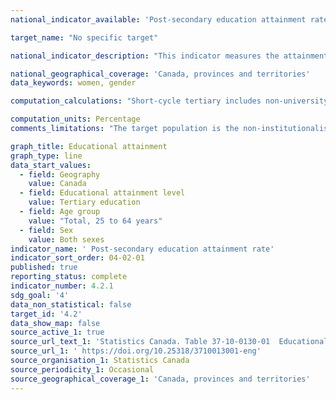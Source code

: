 ```yaml
---
national_indicator_available: 'Post-secondary education attainment rate'

target_name: "No specific target"

national_indicator_description: "This indicator measures the attainment rate for post-secondary education. Categories represent the highest level of education achieved, and are mutually exclusive."

national_geographical_coverage: 'Canada, provinces and territories'
data_keywords: women, gender

computation_calculations: "Short-cycle tertiary includes non-university certificates or diplomas from a community college, CEGEP, school of nursing and similar programs at this level; Includes also university certificates below bachelor's level. Master's or Doctoral levels include degrees or certificates above bachelor's degree. The data are based on a 12-month average from January to December."

computation_units: Percentage
comments_limitations: "The target population is the non-institutionalised population 15 years of age and over. The survey is conducted nationwide, in both the provinces and the territories. Excluded from the survey's coverage are: persons living on reserves and other Aboriginal settlements in the provinces; full-time members of the Canadian Armed Forces, the institutionalized population, and households in extremely remote areas with very low population density."

graph_title: Educational attainment
graph_type: line
data_start_values:
  - field: Geography
    value: Canada
  - field: Educational attainment level
    value: Tertiary education
  - field: Age group
    value: "Total, 25 to 64 years"
  - field: Sex
    value: Both sexes
indicator_name: ' Post-secondary education attainment rate'
indicator_sort_order: 04-02-01
published: true
reporting_status: complete
indicator_number: 4.2.1
sdg_goal: '4'
data_non_statistical: false
target_id: '4.2'
data_show_map: false
source_active_1: true
source_url_text_1: 'Statistics Canada. Table 37-10-0130-01  Educational attainment of the population aged 25 to 64, by age group and sex, Organisation for Economic Co-operation and Development (OECD), Canada, provinces and territories'
source_url_1: ' https://doi.org/10.25318/3710013001-eng'
source_organisation_1: Statistics Canada
source_periodicity_1: Occasional
source_geographical_coverage_1: 'Canada, provinces and territories'
---
```

